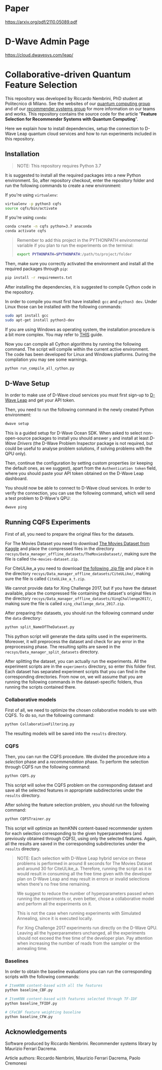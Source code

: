 # Paper

https://arxiv.org/pdf/2110.05089.pdf

# D-Wave Admin Page

https://cloud.dwavesys.com/leap/

# Collaborative-driven Quantum Feature Selection

This repository was developed by Riccardo Nembrini, PhD student at Politecnico di Milano.
See the websites of our [quantum computing group](https://quantum.polimi.it/) and of our
[recommender systems group](http://recsys.deib.polimi.it/) for more information on our teams and works.
This repository contains the source code for the article "**Feature Selection for Recommender Systems with Quantum
Computing**".

Here we explain how to install dependencies, setup the connection to D-Wave Leap quantum cloud services and how to run
experiments included in this repository.

## Installation

> NOTE: This repository requires Python 3.7

It is suggested to install all the required packages into a new Python environment. So, after repository checkout, enter
the repository folder and run the following commands to create a new environment:

If you're using `virtualenv`:

```bash
virtualenv -p python3 cqfs
source cqfs/bin/activate
```

If you're using `conda`:

```bash
conda create -n cqfs python=3.7 anaconda
conda activate cqfs
```

>Remember to add this project in the PYTHONPATH environmental variable if you plan to run the experiments
on the terminal:
>```bash
>export PYTHONPATH=$PYTHONPATH:/path/to/project/folder
>```

Then, make sure you correctly activated the environment and install all the required packages through `pip`:

```bash
pip install -r requirements.txt
```

After installing the dependencies, it is suggested to compile Cython code in the repository.

In order to compile you must first have installed: `gcc` and `python3 dev`. Under Linux those can be installed with the
following commands:

```bash
sudo apt install gcc
sudo apt-get install python3-dev
```

If you are using Windows as operating system, the installation procedure is a bit more complex. You may refer
to [THIS](https://github.com/cython/cython/wiki/InstallingOnWindows) guide.

Now you can compile all Cython algorithms by running the following command. The script will compile within the current
active environment. The code has been developed for Linux and Windows platforms. During the compilation you may see some
warnings.

```bash
python run_compile_all_cython.py
```

## D-Wave Setup

In order to make use of D-Wave cloud services you must first sign-up to [D-Wave Leap](https://cloud.dwavesys.com/leap/)
and get your API token.

Then, you need to run the following command in the newly created Python environment:

```bash
dwave setup
```

This is a guided setup for D-Wave Ocean SDK. When asked to select non-open-source packages to install you should
answer `y` and install at least _D-Wave Drivers_ (the D-Wave Problem Inspector package is not required, but could be
useful to analyse problem solutions, if solving problems with the QPU only).

Then, continue the configuration by setting custom properties (or keeping the default ones, as we suggest), apart from
the `Authentication token` field, where you should paste your API token obtained on the D-Wave Leap dashboard.

You should now be able to connect to D-Wave cloud services. In order to verify the connection, you can use the following
command, which will send a test problem to D-Wave's QPU:

```bash
dwave ping
```

## Running CQFS Experiments

First of all, you need to prepare the original files for the datasets.

For The Movies Dataset you need to download
[The Movies Dataset from Kaggle](https://www.kaggle.com/rounakbanik/the-movies-dataset) and place the compressed files
in the directory `recsys/Data_manager_offline_datasets/TheMoviesDataset/`, making sure the file is called
`the-movies-dataset.zip`.

For CiteULike_a you need to download
[the following .zip file](https://polimi365-my.sharepoint.com/:u:/g/personal/10322330_polimi_it/EcjHpkI8TQdHnFVwVMkNGN4BmNkurMWw79sU8kpt4wk8eA?e=QYhdbz)
and place it in the directory `recsys/Data_manager_offline_datasets/CiteULike/`, making sure the file is called
`CiteULike_a_t.zip`.

We cannot provide data for Xing Challenge 2017, but if you have the dataset available, place the compressed file
containing the dataset's original files in the directory `recsys/Data_manager_offline_datasets/XingChallenge2017/`,
making sure the file is called `xing_challenge_data_2017.zip`.

After preparing the datasets, you should run the following command under the `data` directory:


```bash
python split_NameOfTheDataset.py
```

This python script will generate the data splits used in the experiments. Moreover, it will preprocess the dataset and
check for any error in the preprocessing phase. The resulting splits are saved in the
`recsys/Data_manager_split_datasets` directory.

After splitting the dataset, you can actually run the experiments. All the experiment scripts are in the `experiments`
directory, so enter this folder first.
Each dataset has separated experiment scripts that you can find in the corresponding directories.
From now on, we will assume that you are running the following commands in the dataset-specific folders, thus running
the scripts contained there.

### Collaborative models

First of all, we need to optimize the chosen collaborative models to use with CQFS. To do so, run the following command:

```bash
python CollaborativeFiltering.py
```

The resulting models will be saved into the `results` directory.

### CQFS

Then, you can run the CQFS procedure. We divided the procedure into a _selection_ phase and a _recommendation_ phase. To
perform the selection through CQFS run the following command:

```bash
python CQFS.py
```

This script will solve the CQFS problem on the corresponding dataset and save all the selected features in appropriate
subdirectories under the `results` directory.

After solving the feature selection problem, you should run the following command:

```bash
python CQFSTrainer.py
```

This script will optimize an ItemKNN content-based recommender system for each selection corresponding to the given
hyperparameters (and previously obtained through CQFS), using only the selected features. Again, all the results are
saved in the corresponding subdirectories under the `results` directory.

> NOTE: Each selection with D-Wave Leap hybrid service on these problems is performed in around 8 seconds for The Movies
> Dataset and around 30 for CiteULike_a.
> Therefore, running the script as it is would result in consuming all the free time given with the developer plan on
> D-Wave Leap and may result in errors or invalid selections when there's no free time remaining.
>
> We suggest to reduce the number of hyperparameters passed when running the experiments or, even better, chose a
> collaborative model and perform all the experiments on it.
>
> This is not the case when running experiments with Simulated Annealing, since it is executed locally.
>
> For Xing Challenge 2017 experiments run directly on the D-Wave QPU.
> Leaving all the hyperparameters unchanged, all the experiments should not exceed the free time of the developer plan.
> Pay attention when increasing the number of reads from the sampler or the annealing time.

### Baselines

In order to obtain the baseline evaluations you can run the corresponding scripts with the following commands:

```bash
# ItemKNN content-based with all the features
python baseline_CBF.py

# ItemKNN content-based with features selected through TF-IDF
python baseline_TFIDF.py

# CFeCBF feature weighting baseline
python baseline_CFW.py
```

## Acknowledgements
Software produced by Riccardo Nembrini.
Recommender systems library by Maurizio Ferrari Dacrema.

Article authors: Riccardo Nembrini, Maurizio Ferrari Dacrema, Paolo Cremonesi
